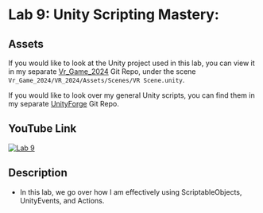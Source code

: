 ﻿# Lab 9: Unity Scripting Mastery:

## Assets
If you would like to look at the Unity project used in this lab, you can view it in my separate [Vr_Game_2024](https://github.com/Azothyr/Vr_Game_2024) Git Repo, under the scene `Vr_Game_2024/VR_2024/Assets/Scenes/VR Scene.unity`.

If you would like to look over my general Unity scripts, you can find them in my separate [UnityForge](https://github.com/Azothyr/UnityForge) Git Repo.

## YouTube Link
[![Lab 9](https://i9.ytimg.com/vi/uabzt6E64E0/mqdefault.jpg?sqp=CMC7u64G-oaymwEmCMACELQB8quKqQMa8AEB-AHUBoAC4AOKAgwIABABGGUgZShlMA8=&rs=AOn4CLBid1o27k2lRFgNr9qseoGcliXX0g)](https://youtu.be/uabzt6E64E0)

## Description
- In this lab, we go over how I am effectively using ScriptableObjects, UnityEvents, and Actions.